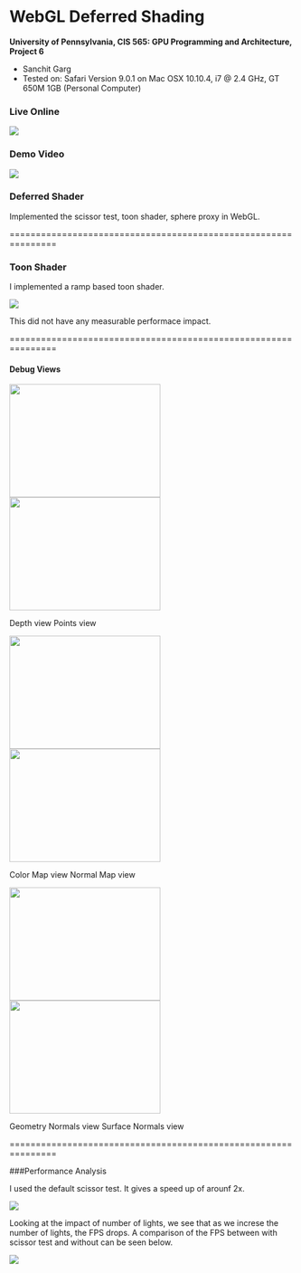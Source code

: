 WebGL Deferred Shading
======================

**University of Pennsylvania, CIS 565: GPU Programming and Architecture, Project 6**

* Sanchit Garg
* Tested on: Safari Version 9.0.1 on
  Mac OSX 10.10.4, i7 @ 2.4 GHz, GT 650M 1GB (Personal Computer)

### Live Online

[![](images/basicImage.png)](http://sanchitgarg.github.io/Project6-WebGL-Deferred-Shading/)

### Demo Video

[![](images/blinnPhong.png)](https://youtu.be/QB3VgeCDwlk)

### Deferred Shader

Implemented the scissor test, toon shader, sphere proxy in WebGL.

===============================================================

### Toon Shader

I implemented a ramp based toon shader.

<img src="images/toonShader.png">

This did not have any measurable performace impact.

===============================================================

#### Debug Views

<img src="images/depth.png" height="200" width="266.666666667">
<img src="images/points.png" height="200" width="266.666666667">

Depth view  <t> Points view

<img src="images/colormap.png" height="200" width="266.666666667">
<img src="images/normalMap.png" height="200" width="266.666666667">

Color Map view <t> Normal Map view

<img src="images/geomNorm.png" height="200" width="266.666666667">
<img src="images/surfaceNormals.png" height="200" width="266.666666667">

Geometry Normals view <t> Surface Normals view

===============================================================

###Performance Analysis

I used the default scissor test. It gives a speed up of arounf 2x.

<img src="analysis/scissorTest.png">

Looking at the impact of number of lights, we see that as we increse the number of lights, the FPS drops. A comparison of the FPS between with scissor test and without can be seen below.

<img src="analysis/ImpactOfNumLight.png">

